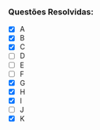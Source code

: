 ### Questões Resolvidas:
- [x] A
- [x] B
- [x] C
- [ ] D
- [ ] E
- [ ] F
- [x] G
- [x] H
- [x] I
- [ ] J
- [x] K
